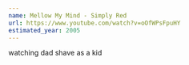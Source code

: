 ```yaml
---
name: Mellow My Mind - Simply Red
url: https://www.youtube.com/watch?v=oOfWPsFpuHY
estimated_year: 2005
---
```


watching dad shave as a kid
